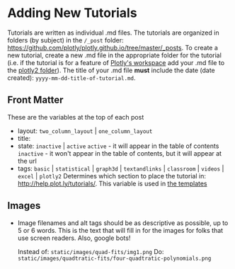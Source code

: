 # Adding New Tutorials
Tutorials are written as individual .md files. The tutorials are organized in folders (by subject) in the `/_post` folder: https://github.com/plotly/plotly.github.io/tree/master/_posts.
To create a new tutorial, create a new .md file in the appropriate folder for the tutorial (i.e. if the tutorial is for a feature of [Plotly's workspace](https://plot.ly/create/) add your .md file to the [plotly2 folder](https://github.com/plotly/plotly.github.io/tree/master/_posts/plotly2)).
The title of your .md file **must** include the date (date created): `yyyy-mm-dd-title-of-tutorial.md`.

## Front Matter
These are the variables at the top of each post

- layout: `two_column_layout` | `one_column_layout`
- title: 
- state: `inactive` | `active`
  `active` - it will appear in the table of contents
  `inactive` - it won't appear in the table of contents, but it will appear at the url
- tags: `basic` | `statistical` | `graph3d` | `textandlinks` | `classroom` | `videos` | `excel` | `plotly2`
  Determines which section to place the tutorial in: http://help.plot.ly/tutorials/. This variable is used in [the templates](https://github.com/plotly/plotly.github.io/blob/master/_layouts/tutorials.html#L58)

## Images
- Image filenames and alt tags should be as descriptive as possible, up to 5 or 6 words. 
  This is the text that will fill in for the images for folks that use screen readers. Also, google bots!

  Instead of: `static/images/quad-fits/img1.png`
  Do: `static/images/quadtratic-fits/four-quadtratic-polynomials.png`
